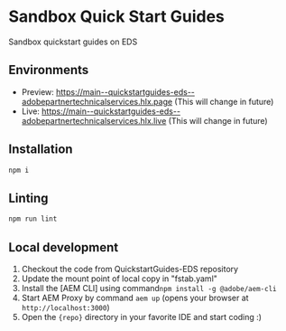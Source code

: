 # Sandbox Quick Start Guides
Sandbox quickstart guides on EDS 

## Environments
- Preview: https://main--quickstartguides-eds--adobepartnertechnicalservices.hlx.page (This will change in future)
- Live: https://main--quickstartguides-eds--adobepartnertechnicalservices.hlx.live (This will change in future)

## Installation

```sh
npm i
```

## Linting

```sh
npm run lint
```

## Local development

1. Checkout the code from QuickstartGuides-EDS repository
2. Update the mount point of local copy in "fstab.yaml"
3. Install the [AEM CLI] using command`npm install -g @adobe/aem-cli`
4. Start AEM Proxy by command `aem up` (opens your browser at `http://localhost:3000`)
5. Open the `{repo}` directory in your favorite IDE and start coding :)
